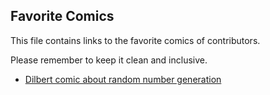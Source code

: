 ## Favorite Comics

This file contains links to the favorite comics of contributors.

Please remember to keep it clean and inclusive.

* [Dilbert comic about random number generation](http://dilbert.com/strip/2001-10-25)